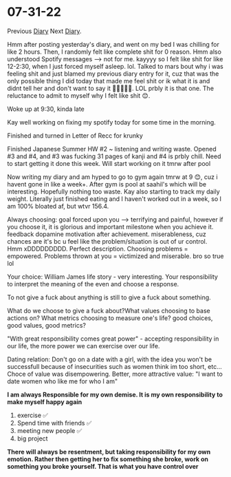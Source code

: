 # 07-31-22

Previous [Diary](https://aryanmangla23.github.io/07-30-2022/)                                    Next [Diary](https://aryanmangla23.github.io/08-01-2022/).

Hmm after posting yesterday's diary, and went on my bed I was chilling for like 2 hours. Then, I randomly felt like complete shit for 0 reason. Hmm also understood Spotify messages --> not for me. kayyyy so I felt like shit for like 12-2:30, when I just forced myself asleep. lol. Talked to mars bout why i was feeling shit and just blamed my previous diary entry for it, cuz that was the only possible thing I did today that made me feel shit or ik what it is and didnt tell her and don't want to say it 🤔🤔🤔🤔🤔. LOL prbly it is that one. The reluctance to admit to myself why I felt like shit 😊. 

Woke up at 9:30, kinda late

Kay well working on fixing my spotify today for some time in the morning.

Finished and turned in Letter of Recc for krunky

Finished Japanese Summer HW #2 ~ listening and writing waste. Opened #3 and #4, and #3 was fucking 31 pages of kanji and #4 is prbly chill. Need to start getting it done this week. Will start working on it tmrw after pool 

Now writing my diary and am hyped to go to gym again tmrw at 9 😊, cuz i havent gone in like a week+. After gym is pool at saahil's which will be interesting. Hopefully nothing too waste. Kay also starting to track my daily weight. Literally just finished eating and I haven't worked out in a week, so I am 100% bloated af, but wtvr 156.4.

Always choosing: goal forced upon you --> terrifying and painful, however if you choose it, it is glorious and important milestone when you achieve it. feedback dopamine motivation after achievement. miserableness, cuz chances are it's bc u feel like the problem/situation is out of ur control. Hmm xDDDDDDDDD. Perfect description. Choosing problems = empowered. Problems thrown at you = victimized and miserable. bro so true lol

Your choice: William James life story - very interesting. Your responsibility to interpret the meaning of the even and choose a response.

To not give a fuck about anything is still to give a fuck about something. 

What do we choose to give a fuck about?What values choosing to base actions on? What metrics choosing to measure one's life? good choices, good values, good metrics?

"With great responsibility comes great power" - accepting responsibility in our life, the more power we can exercise over our life.

Dating relation: Don't go on a date with a girl, with the idea you won't be successfull because of insecurities such as women think im too short, etc... Choce of value was disempowering. Better, more attractive value: "I want to date women who like me for who I am"

**I am always Responsible for my own demise. It is my own responsibility to make myself happy again**
1. exercise ✅
2. Spend time with friends ✅
3. meeting new people ✅
4. big project 

**There will always be resentment, but taking responsibility for my own emotion. Rather then getting her to fix something she broke, work on something you broke yourself. That is what you have control over**
